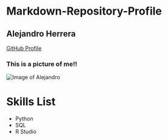 # Markdown-Repository-Profile


## Alejandro Herrera

[GitHub Profile](https://github.com/Alherrera2798)
### This is a picture of me!!
![Image of Alejandro](https://avatars.githubusercontent.com/u/85662079?v=4)


# __Skills List__
- Python
- SQL
- R Studio
